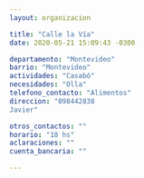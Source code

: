 ```yaml
---
layout: organizacion

title: "Calle la Vía"
date: 2020-05-21 15:09:43 -0300

departamento: "Montevideo"
barrio: "Montevideo"
actividades: "Casabó"
necesidades: "Olla"
telefono_contacto: "Alimentos"
direccion: "098442838
Javier"

otros_contactos: ""
horario: "18 hs"
aclaraciones: ""
cuenta_bancaria: ""

---
```

